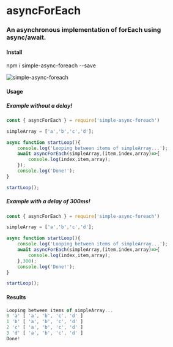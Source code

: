 # asyncForEach
### An asynchronous implementation of forEach using async/await.

#### Install

npm i simple-async-foreach --save

![simple-async-foreach](https://user-images.githubusercontent.com/20326000/60080261-38e4eb00-9738-11e9-86f2-1c536f19fc69.gif)

#### Usage

##### Example without a delay!
```javascript
const { asyncForEach } = require('simple-async-foreach')

simpleArray = ['a','b','c','d'];

async function startLoop(){
    console.log('Looping between items of simpleArray...');
    await asyncForEach(simpleArray,(item,index,array)=>{
        console.log(index,item,array);
    });
    console.log('Done!');
}

startLoop();
```

##### Example with a delay of 300ms!

```javascript
const { asyncForEach } = require('simple-async-foreach')

simpleArray = ['a','b','c','d'];

async function startLoop(){
    console.log('Looping between items of simpleArray...');
    await asyncForEach(simpleArray,(item,index,array)=>{
        console.log(index,item,array);
    },300);
    console.log('Done!');
}

startLoop();
```

#### Results
```javascript
Looping between items of simpleArray...
0 'a' [ 'a', 'b', 'c', 'd' ]
1 'b' [ 'a', 'b', 'c', 'd' ]
2 'c' [ 'a', 'b', 'c', 'd' ]
3 'd' [ 'a', 'b', 'c', 'd' ]
Done!
```
